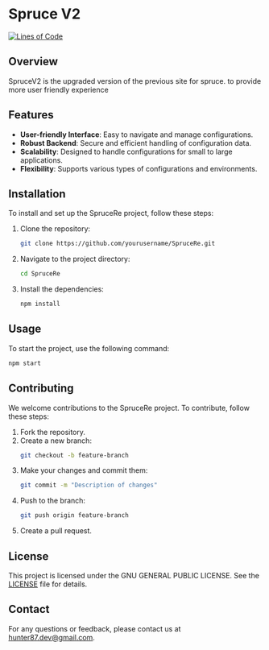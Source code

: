# Spruce V2
[![Lines of Code](https://sonarcloud.io/api/project_badges/measure?project=Hunter87ff_spruce-v2&metric=ncloc)](#)

## Overview

SpruceV2 is the upgraded version of the previous site for spruce. to provide more user friendly experience

## Features

- **User-friendly Interface**: Easy to navigate and manage configurations.
- **Robust Backend**: Secure and efficient handling of configuration data.
- **Scalability**: Designed to handle configurations for small to large applications.
- **Flexibility**: Supports various types of configurations and environments.

## Installation

To install and set up the SpruceRe project, follow these steps:

1. Clone the repository:
    ```sh
    git clone https://github.com/yourusername/SpruceRe.git
    ```
2. Navigate to the project directory:
    ```sh
    cd SpruceRe
    ```
3. Install the dependencies:
    ```sh
    npm install
    ```

## Usage

To start the project, use the following command:
```sh
npm start
```

## Contributing

We welcome contributions to the SpruceRe project. To contribute, follow these steps:

1. Fork the repository.
2. Create a new branch:
    ```sh
    git checkout -b feature-branch
    ```
3. Make your changes and commit them:
    ```sh
    git commit -m "Description of changes"
    ```
4. Push to the branch:
    ```sh
    git push origin feature-branch
    ```
5. Create a pull request.

## License

This project is licensed under the GNU GENERAL PUBLIC LICENSE. See the [LICENSE](LICENSE) file for details.

## Contact

For any questions or feedback, please contact us at [hunter87.dev@gmail.com](mailto:hunter87.dev@gmail.com).
